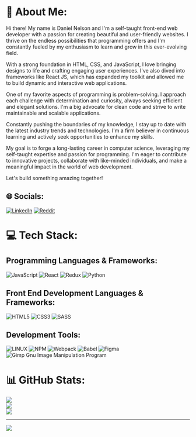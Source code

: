 # 💫 About Me:
Hi there! My name is Daniel Nelson and I'm a self-taught front-end web developer with a passion for creating beautiful and user-friendly websites. I thrive on the endless possibilities that programming offers and I'm constantly fueled by my enthusiasm to learn and grow in this ever-evolving field.

With a strong foundation in HTML, CSS, and JavaScript, I love bringing designs to life and crafting engaging user experiences. I've also dived into frameworks like React JS, which has expanded my toolkit and allowed me to build dynamic and interactive web applications.

One of my favorite aspects of programming is problem-solving. I approach each challenge with determination and curiosity, always seeking efficient and elegant solutions. I'm a big advocate for clean code and strive to write maintainable and scalable applications.

Constantly pushing the boundaries of my knowledge, I stay up to date with the latest industry trends and technologies. I'm a firm believer in continuous learning and actively seek opportunities to enhance my skills.

My goal is to forge a long-lasting career in computer science, leveraging my self-taught expertise and passion for programming. I'm eager to contribute to innovative projects, collaborate with like-minded individuals, and make a meaningful impact in the world of web development.

Let's build something amazing together!


## 🌐 Socials:
[![LinkedIn](https://img.shields.io/badge/LinkedIn-%230077B5.svg?logo=linkedin&logoColor=white)](https://linkedin.com/in/https://www.linkedin.com/in/daniel-nelson-9151a6212/) [![Reddit](https://img.shields.io/badge/Reddit-%23FF4500.svg?logo=Reddit&logoColor=white)](https://reddit.com/user/youngmrnelson) 

# 💻 Tech Stack:

## Programming Languages & Frameworks:
![JavaScript](https://img.shields.io/badge/javascript-%23323330.svg?style=for-the-badge&logo=javascript&logoColor=%23F7DF1E) ![React](https://img.shields.io/badge/react-%2320232a.svg?style=for-the-badge&logo=react&logoColor=%2361DAFB)  ![Redux](https://img.shields.io/badge/redux-%23593d88.svg?style=for-the-badge&logo=redux&logoColor=white) ![Python](https://img.shields.io/badge/python-3670A0?style=for-the-badge&logo=python&logoColor=ffdd54) 

## Front End Development Languages & Frameworks:
![HTML5](https://img.shields.io/badge/html5-%23E34F26.svg?style=for-the-badge&logo=html5&logoColor=white) ![CSS3](https://img.shields.io/badge/css3-%231572B6.svg?style=for-the-badge&logo=css3&logoColor=white) ![SASS](https://img.shields.io/badge/SASS-hotpink.svg?style=for-the-badge&logo=SASS&logoColor=white) 
## Development Tools:
![LINUX](https://img.shields.io/badge/Linux-FCC624?style=for-the-badge&logo=linux&logoColor=black) ![NPM](https://img.shields.io/badge/NPM-%23000000.svg?style=for-the-badge&logo=npm&logoColor=white) ![Webpack](https://img.shields.io/badge/webpack-%238DD6F9.svg?style=for-the-badge&logo=webpack&logoColor=black) ![Babel](https://img.shields.io/badge/Babel-F9DC3e?style=for-the-badge&logo=babel&logoColor=black) ![Figma](https://img.shields.io/badge/figma-%23F24E1E.svg?style=for-the-badge&logo=figma&logoColor=white) ![Gimp Gnu Image Manipulation Program](https://img.shields.io/badge/Gimp-657D8B?style=for-the-badge&logo=gimp&logoColor=FFFFFF)   

  
# 📊 GitHub Stats:
![](https://github-readme-stats.vercel.app/api?username=youngmrnelson&theme=react&hide_border=false&include_all_commits=false&count_private=false)<br/>
![](https://github-readme-streak-stats.herokuapp.com/?user=youngmrnelson&theme=react&hide_border=false)<br/>
![](https://github-readme-stats.vercel.app/api/top-langs/?username=youngmrnelson&theme=react&hide_border=false&include_all_commits=false&count_private=false&layout=compact)

---
[![](https://visitcount.itsvg.in/api?id=youngmrnelson&icon=9&color=0)](https://visitcount.itsvg.in)
